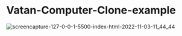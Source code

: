 # Vatan-Computer-Clone-example 

![screencapture-127-0-0-1-5500-index-html-2022-11-03-11_44_44](https://user-images.githubusercontent.com/95828884/199679259-82d708b4-8393-451a-b0c7-f89432725006.png)
